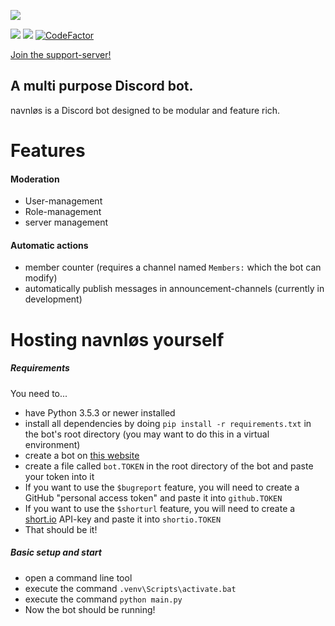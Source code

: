 
![](https://github.com/joseywoermann/navnlos/blob/master/assets/navnlos.PNG)

![](https://badgen.net/github/release/joseywoermann/navnlos/stable?color=black) ![](https://badgen.net/github/last-commit/joseywoermann/navnlos?color=black) [![CodeFactor](https://www.codefactor.io/repository/github/joseywoermann/navnlos/badge)](https://www.codefactor.io/repository/github/joseywoermann/navnlos)

[Join the support-server!](https://discord.gg/52TbNHPBU9)

## A multi purpose Discord bot.

navnløs is a Discord bot designed to be modular and feature rich.

# Features

#### Moderation

* User-management
* Role-management
* server management



#### Automatic actions

* member counter (requires a channel named `Members:` which the bot can modify)
* automatically publish messages in announcement-channels (currently in development)


# Hosting navnløs yourself

##### Requirements

You need to...
* have Python 3.5.3 or newer installed
* install all dependencies by doing `pip install -r requirements.txt` in the bot's root directory (you may want to do this in a virtual environment)
* create a bot on [this website](https://discord.com/developers/applications/)
* create a file called `bot.TOKEN` in the root directory of the bot and paste your token into it
* If you want to use the `$bugreport` feature, you will need to create a GitHub "personal access token" and paste it into `github.TOKEN`
* If you want to use the `$shorturl` feature, you will need to create a [short.io](https://short.io/) API-key and paste it into `shortio.TOKEN`
* That should be it!

##### Basic setup and start

* open a command line tool
* execute the command `.venv\Scripts\activate.bat`
* execute the command `python main.py`
* Now the bot should be running!
